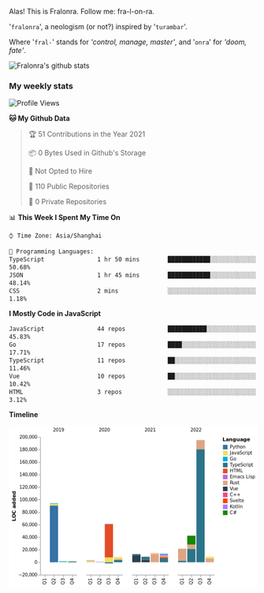 Alas! This is Fralonra. Follow me: fra-l-on-ra.

'`fralonra`', a neologism (or not?) inspired by '`turambar`'.

Where '`fral-`' stands for *'control, manage, master'*, and '`onra`' for *'doom, fate'*.

![Fralonra's github stats](https://github-readme-stats.vercel.app/api?username=fralonra)

### My weekly stats

<!--START_SECTION:waka-->
![Profile Views](http://img.shields.io/badge/Profile%20Views-1-blue)

**🐱 My Github Data** 

> 🏆 51 Contributions in the Year 2021
 > 
> 📦 0 Bytes Used in Github's Storage 
 > 
> 🚫 Not Opted to Hire
 > 
> 📜 110 Public Repositories 
 > 
> 🔑 0 Private Repositories  
 > 
📊 **This Week I Spent My Time On** 

```text
⌚︎ Time Zone: Asia/Shanghai

💬 Programming Languages: 
TypeScript               1 hr 50 mins        ████████████░░░░░░░░░░░░░   50.68% 
JSON                     1 hr 45 mins        ████████████░░░░░░░░░░░░░   48.14% 
CSS                      2 mins              ░░░░░░░░░░░░░░░░░░░░░░░░░   1.18%

```

**I Mostly Code in JavaScript** 

```text
JavaScript               44 repos            ███████████░░░░░░░░░░░░░░   45.83% 
Go                       17 repos            ████░░░░░░░░░░░░░░░░░░░░░   17.71% 
TypeScript               11 repos            ██░░░░░░░░░░░░░░░░░░░░░░░   11.46% 
Vue                      10 repos            ██░░░░░░░░░░░░░░░░░░░░░░░   10.42% 
HTML                     3 repos             ░░░░░░░░░░░░░░░░░░░░░░░░░   3.12%

```


**Timeline**

![Chart not found](https://raw.githubusercontent.com/fralonra/fralonra/master/charts/bar_graph.png) 


<!--END_SECTION:waka-->